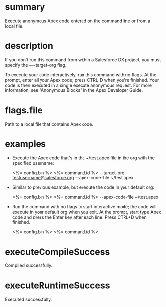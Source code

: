 # summary

Execute anonymous Apex code entered on the command line or from a local file.

# description

If you don’t run this command from within a Salesforce DX project, you must specify the —-target-org flag.

To execute your code interactively, run this command with no flags. At the prompt, enter all your Apex code; press CTRL-D when you're finished. Your code is then executed in a single execute anonymous request.
For more information, see "Anonymous Blocks" in the Apex Developer Guide.

# flags.file

Path to a local file that contains Apex code.

# examples

- Execute the Apex code that's in the ~/test.apex file in the org with the specified username:

  <%= config.bin %> <%= command.id %> --target-org testusername@salesforce.org --apex-code-file ~/test.apex

- Similar to previous example, but execute the code in your default org:

  <%= config.bin %> <%= command.id %> --apex-code-file ~/test.apex

- Run the command with no flags to start interactive mode; the code will execute in your default org when you exit. At the prompt, start type Apex code and press the Enter key after each line. Press CTRL+D when finished.

  <%= config.bin %> <%= command.id %>

# executeCompileSuccess

Compiled successfully.

# executeRuntimeSuccess

Executed successfully.
